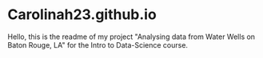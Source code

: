 # Carolinah23.github.io
Hello, this is the readme of my project "Analysing data from Water Wells on Baton Rouge, LA" for the Intro to Data-Science course.
